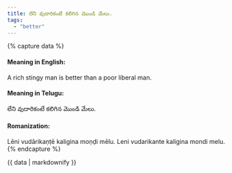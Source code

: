 ```yaml
---
title: లేని వుదారికంటే కలిగిన మొండి మేలు.
tags:
  - "better"
---
```


{% capture data %}
#### Meaning in English:
A rich stingy man is better than a poor liberal man.

#### Meaning in Telugu:
లేని వుదారికంటే కలిగిన మొండి మేలు.

#### Romanization:
Lēni vudārikaṇṭē kaligina moṇḍi mēlu.
Leni vudarikante kaligina mondi melu.
{% endcapture %}

{{ data | markdownify }}

